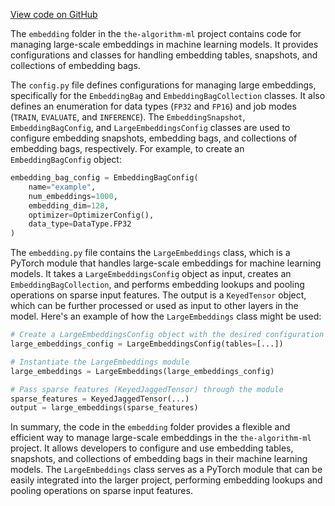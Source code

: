 [View code on GitHub](https://github.com/twitter/the-algorithm-ml/tree/master/.autodoc/docs/json/common/modules)

The `embedding` folder in the `the-algorithm-ml` project contains code for managing large-scale embeddings in machine learning models. It provides configurations and classes for handling embedding tables, snapshots, and collections of embedding bags.

The `config.py` file defines configurations for managing large embeddings, specifically for the `EmbeddingBag` and `EmbeddingBagCollection` classes. It also defines an enumeration for data types (`FP32` and `FP16`) and job modes (`TRAIN`, `EVALUATE`, and `INFERENCE`). The `EmbeddingSnapshot`, `EmbeddingBagConfig`, and `LargeEmbeddingsConfig` classes are used to configure embedding snapshots, embedding bags, and collections of embedding bags, respectively. For example, to create an `EmbeddingBagConfig` object:

```python
embedding_bag_config = EmbeddingBagConfig(
    name="example",
    num_embeddings=1000,
    embedding_dim=128,
    optimizer=OptimizerConfig(),
    data_type=DataType.FP32
)
```

The `embedding.py` file contains the `LargeEmbeddings` class, which is a PyTorch module that handles large-scale embeddings for machine learning models. It takes a `LargeEmbeddingsConfig` object as input, creates an `EmbeddingBagCollection`, and performs embedding lookups and pooling operations on sparse input features. The output is a `KeyedTensor` object, which can be further processed or used as input to other layers in the model. Here's an example of how the `LargeEmbeddings` class might be used:

```python
# Create a LargeEmbeddingsConfig object with the desired configuration
large_embeddings_config = LargeEmbeddingsConfig(tables=[...])

# Instantiate the LargeEmbeddings module
large_embeddings = LargeEmbeddings(large_embeddings_config)

# Pass sparse features (KeyedJaggedTensor) through the module
sparse_features = KeyedJaggedTensor(...)
output = large_embeddings(sparse_features)
```

In summary, the code in the `embedding` folder provides a flexible and efficient way to manage large-scale embeddings in the `the-algorithm-ml` project. It allows developers to configure and use embedding tables, snapshots, and collections of embedding bags in their machine learning models. The `LargeEmbeddings` class serves as a PyTorch module that can be easily integrated into the larger project, performing embedding lookups and pooling operations on sparse input features.
